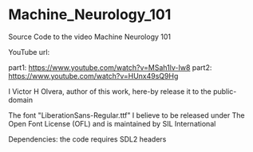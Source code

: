 # Machine_Neurology_101
Source Code to the video Machine Neurology 101

YouTube url:

part1: https://www.youtube.com/watch?v=MSah1lv-Iw8
part2: https://www.youtube.com/watch?v=HUnx49sQ9Hg

I Victor H Olvera, author of this work, here-by release it to the public-domain 

The font "LiberationSans-Regular.ttf" I believe to be released under The Open Font License (OFL) and is maintained by SIL International

Dependencies: the code requires SDL2 headers 
